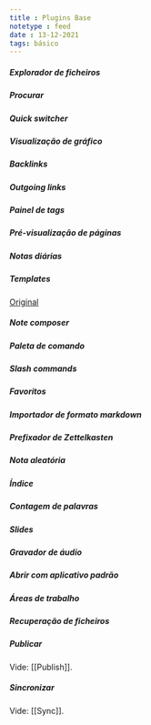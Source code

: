 ```yaml
---
title : Plugins Base
notetype : feed
date : 13-12-2021
tags: básico
---
```


##### Explorador de ficheiros

##### Procurar

##### Quick switcher

##### Visualização de gráfico

##### Backlinks

##### Outgoing links

##### Painel de tags

##### Pré-visualização de páginas

##### Notas diárias

##### Templates
[Original](https://help.obsidian.md/Plugins/Templates)


##### Note composer

##### Paleta de comando

##### Slash commands

##### Favoritos

##### Importador de formato markdown

##### Prefixador de Zettelkasten

##### Nota aleatória

##### Índice

##### Contagem de palavras

##### Slides

##### Gravador de áudio

##### Abrir com aplicativo padrão

##### Áreas de trabalho

##### Recuperação de ficheiros

##### Publicar

Vide: [[Publish]].

##### Sincronizar

Vide: [[Sync]].